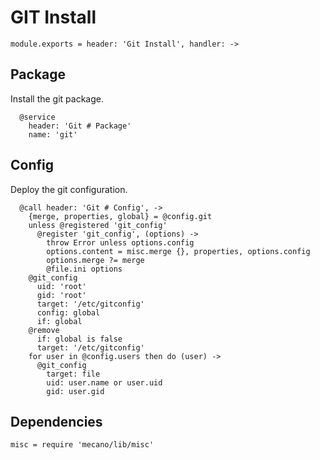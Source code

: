 
# GIT Install

    module.exports = header: 'Git Install', handler: ->
    
## Package

Install the git package.

      @service
        header: 'Git # Package'
        name: 'git'

## Config

Deploy the git configuration.

      @call header: 'Git # Config', ->
        {merge, properties, global} = @config.git
        unless @registered 'git_config'
          @register 'git_config', (options) ->
            throw Error unless options.config
            options.content = misc.merge {}, properties, options.config
            options.merge ?= merge
            @file.ini options
        @git_config
          uid: 'root'
          gid: 'root'
          target: '/etc/gitconfig'
          config: global
          if: global
        @remove
          if: global is false
          target: '/etc/gitconfig'
        for user in @config.users then do (user) ->
          @git_config
            target: file
            uid: user.name or user.uid
            gid: user.gid

## Dependencies

    misc = require 'mecano/lib/misc'
